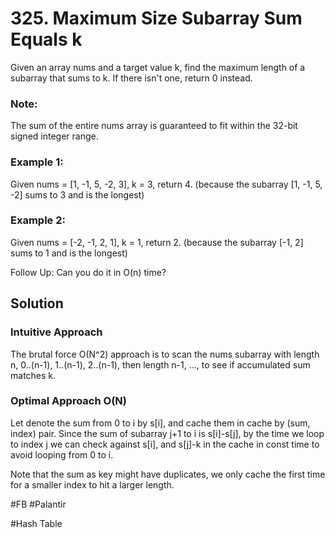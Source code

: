 # 325. Maximum Size Subarray Sum Equals k

Given an array nums and a target value k, find the maximum length of a subarray that sums to k. If there isn't one, return 0 instead.

### Note:
The sum of the entire nums array is guaranteed to fit within the 32-bit signed integer range.

### Example 1:
Given nums = [1, -1, 5, -2, 3], k = 3,
return 4. (because the subarray [1, -1, 5, -2] sums to 3 and is the longest)

### Example 2:
Given nums = [-2, -1, 2, 1], k = 1,
return 2. (because the subarray [-1, 2] sums to 1 and is the longest)

Follow Up:
Can you do it in O(n) time?

## Solution
### Intuitive Approach
The brutal force O(N^2) approach is to scan the nums subarray with length n, 0..(n-1), 1..(n-1), 2..(n-1), then length n-1, ..., to see if accumulated sum matches k.

### Optimal Approach O(N)
Let denote the sum from 0 to i by s[i], and cache them in cache by (sum, index) pair. Since the sum of subarray j+1 to i is s[i]-s[j], by the time we loop to index j we can check against s[i], and s[j]-k in the cache in const time to avoid looping from 0 to i.

Note that the sum as key might have duplicates, we only cache the first time for a smaller index to hit a larger length. 

#FB #Palantir

#Hash Table
